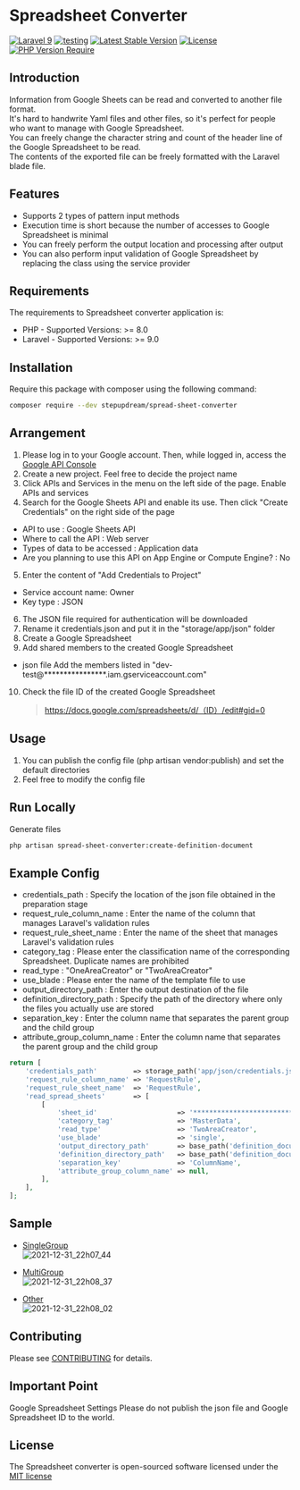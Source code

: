 # Spreadsheet Converter

[![Laravel 9](https://img.shields.io/badge/Laravel-9-orange.svg)](http://laravel.com)
[![testing](https://github.com/stepupdream/spread-sheet-converter/actions/workflows/testing.yml/badge.svg?branch=develop)](https://github.com/stepupdream/spread-sheet-converter/actions/workflows/testing.yml)
[![Latest Stable Version](http://poser.pugx.org/stepupdream/spread-sheet-converter/v)](https://packagist.org/packages/stepupdream/spread-sheet-converter)
[![License](http://poser.pugx.org/stepupdream/spread-sheet-converter/license)](https://packagist.org/packages/stepupdream/spread-sheet-converter)
[![PHP Version Require](http://poser.pugx.org/stepupdream/spread-sheet-converter/require/php)](https://packagist.org/packages/stepupdream/spread-sheet-converter)

## Introduction

Information from Google Sheets can be read and converted to another file format.  
It's hard to handwrite Yaml files and other files, so it's perfect for people who want to manage with Google Spreadsheet.  
You can freely change the character string and count of the header line of the Google Spreadsheet to be read.  
The contents of the exported file can be freely formatted with the Laravel blade file.  

## Features

- Supports 2 types of pattern input methods
- Execution time is short because the number of accesses to Google Spreadsheet is minimal
- You can freely perform the output location and processing after output
- You can also perform input validation of Google Spreadsheet by replacing the class using the service provider

## Requirements

The requirements to Spreadsheet converter application is:

- PHP - Supported Versions: >= 8.0
- Laravel - Supported Versions: >= 9.0

## Installation

Require this package with composer using the following command:

```bash
composer require --dev stepupdream/spread-sheet-converter
```

## Arrangement

1. Please log in to your Google account. Then, while logged in, access
   the [Google API Console](https://console.cloud.google.com)
2. Create a new project. Feel free to decide the project name
3. Click APIs and Services in the menu on the left side of the page. Enable APIs and services
4. Search for the Google Sheets API and enable its use. Then click "Create Credentials" on the right side of the page

- API to use : Google Sheets API
- Where to call the API : Web server
- Types of data to be accessed : Application data
- Are you planning to use this API on App Engine or Compute Engine? : No

5. Enter the content of "Add Credentials to Project"

- Service account name: Owner
- Key type : JSON

6. The JSON file required for authentication will be downloaded
7. Rename it credentials.json and put it in the "storage/app/json" folder
8. Create a Google Spreadsheet
9. Add shared members to the created Google Spreadsheet

- json file Add the members listed in "dev-test@****************.iam.gserviceaccount.com"

10. Check the file ID of the created Google Spreadsheet
    > https://docs.google.com/spreadsheets/d/（ID）/edit#gid=0

## Usage

1. You can publish the config file (php artisan vendor:publish) and set the default directories
2. Feel free to modify the config file

## Run Locally

Generate files

```bash
php artisan spread-sheet-converter:create-definition-document
```

## Example Config

- credentials_path : Specify the location of the json file obtained in the preparation stage
- request_rule_column_name : Enter the name of the column that manages Laravel's validation rules
- request_rule_sheet_name : Enter the name of the sheet that manages Laravel's validation rules
- category_tag : Please enter the classification name of the corresponding Spreadsheet. Duplicate names are prohibited
- read_type : "OneAreaCreator" or "TwoAreaCreator"
- use_blade : Please enter the name of the template file to use
- output_directory_path : Enter the output destination of the file
- definition_directory_path : Specify the path of the directory where only the files you actually use are stored
- separation_key : Enter the column name that separates the parent group and the child group
- attribute_group_column_name : Enter the column name that separates the parent group and the child group

```php
return [
    'credentials_path'         => storage_path('app/json/credentials.json'),
    'request_rule_column_name' => 'RequestRule',
    'request_rule_sheet_name'  => 'RequestRule',
    'read_spread_sheets'       => [
        [
            'sheet_id'                    => '***************************',
            'category_tag'                => 'MasterData',
            'read_type'                   => 'TwoAreaCreator',
            'use_blade'                   => 'single',
            'output_directory_path'       => base_path('definition_document/tmp/database/master_data'),
            'definition_directory_path'   => base_path('definition_document/database/master_data'),
            'separation_key'              => 'ColumnName',
            'attribute_group_column_name' => null,
        ],
    ],
];
```

## Sample

- [SingleGroup](https://docs.google.com/spreadsheets/d/118OSLkrru3fekGNy3Cq44UuqLU4gEzDpy_WTYfhgukU/edit#gid=0)  
  ![2021-12-31_22h07_44](https://user-images.githubusercontent.com/95772377/147825699-73056b80-921a-4237-8b40-34822f74db33.png)

- [MultiGroup](https://docs.google.com/spreadsheets/d/1W1B5kFA698jV56hW-Mw0VzI8hJqkbDeBEsSXYAaaIi4/edit#gid=0)  
  ![2021-12-31_22h08_37](https://user-images.githubusercontent.com/95772377/147825723-b02ead73-468d-4ad0-8e67-fc52b689b6c7.png)

- [Other](https://docs.google.com/spreadsheets/d/1Qi7jiilObhcigjfrHtRWgfRkgQ58xjXxHNTsfCoOUy4/edit#gid=0)  
  ![2021-12-31_22h08_02](https://user-images.githubusercontent.com/95772377/147826406-cdec3adf-aa32-4e2f-837f-c06ace0bdd86.png)

## Contributing

Please see [CONTRIBUTING](https://github.com/stepupdream/spread-sheet-converter/blob/main/.github/CONTRIBUTING.md) for
details.

## Important Point

Google Spreadsheet Settings Please do not publish the json file and Google Spreadsheet ID to the world.

## License

The Spreadsheet converter is open-sourced software licensed under
the [MIT license](https://choosealicense.com/licenses/mit/)
